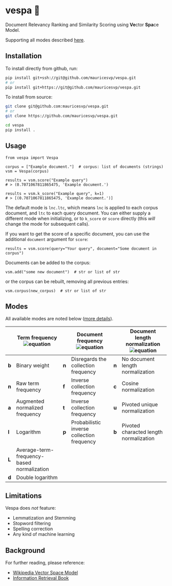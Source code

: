 # vespa 🛵

Document Relevancy Ranking and Similarity Scoring using **Ve**ctor **Spa**ce Model.

Supporting all modes described [here](#modes).


## Installation

To install directly from github, run:

```sh
pip install git+ssh://git@github.com/mauricesvp/vespa.git
# or
pip install git+https://git@github.com/mauricesvp/vespa.git
```

To install from source:

```sh
git clone git@github.com:mauricesvp/vespa.git
# or
git clone https://github.com/mauricesvp/vespa.git

cd vespa
pip install .
```

## Usage

```python3
from vespa import Vespa

corpus = ["Example document."]  # corpus: list of documents (strings)
vsm = Vespa(corpus)

results = vsm.score("Example query")
# > (0.7071067811865475, 'Example document.')

results = vsm.k_score("Example query", k=1)
# > [(0.7071067811865475, 'Example document.')]
```

The default mode is `lnc.ltc`, which means `lnc` is applied to each corpus document, and `ltc` to each query document.
You can either supply a different mode when initializing, or to `k_score` or `score` directly (this *will* change the mode for subsequent calls).

If you want to get the score of a specific document, you can use the additional `document` argument for `score`:

```python3
results = vsm.score(query="Your query", document="Some document in corpus")
```

Documents can be added to the corpus:
```python3
vsm.add("some new document")  # str or list of str
```

or the corpus can be rebuilt, removing all previous entries:
```python3
vsm.corpus(new_corpus)  # str or list of str
```

## Modes

All available modes are noted below ([more details](https://en.wikipedia.org/wiki/SMART_Information_Retrieval_System)).

|       | Term frequency  ![equation](https://wikimedia.org/api/rest_v1/media/math/render/svg/9a90ffe8f10aedb2063d5ff8b3537f11d2757731) |       | Document frequency    ![equation](https://wikimedia.org/api/rest_v1/media/math/render/svg/3aa1ed0c1f56acf127ab59dbe7917174e1632370) |       | Document length normalization   ![equation](https://wikimedia.org/api/rest_v1/media/math/render/svg/67a1817f9610a2e039a2259be96b0739915c5ed0) | 
| ----- | ----------------------------------------------------------------------------------------------------------------------------- | ----- | ----------------------------------------------------------------------------------------------------------------------------------- | ----- | --------------------------------------------------------------------------------------------------------------------------------------------- |
| **b** | Binary weight                                                                                                                 | **n** | Disregards the collection frequency                                                                                                 | **n** | No document length normalization                                                                                                              |
| **n** | Raw term frequency                                                                                                            | **f** | Inverse collection frequency                                                                                                        | **c** | Cosine normalization                                                                                                                          |
| **a** | Augmented normalized frequency                                                                                                | **t** | Inverse collection frequency                                                                                                        | **u** | Pivoted unique normalization                                                                                                                  |
| **l** | Logarithm                                                                                                                     | **p** | Probabilistic inverse collection frequency                                                                                          | **b** | Pivoted characted length normalization                                                                                                        |
| **L** | Average-term-frequency-based normalization                                                                                    |       |                                                                                                                                     |       |                                                                                                                                               |
| **d** | Double logarithm                                                                                                              |       |                                                                                                                                     |       |                                                                                                                                            
## Limitations

Vespa does _not_ feature:

* Lemmatization and Stemming
* Stopword filtering
* Spelling correction
* Any kind of machine learning


## Background

For further reading, please reference:

* [Wikipedia Vector Space Model](https://en.wikipedia.org/wiki/Vector_space_model)
* [Information Retrieval Book](https://nlp.stanford.edu/IR-book/html/htmledition/scoring-term-weighting-and-the-vector-space-model-1.html)
